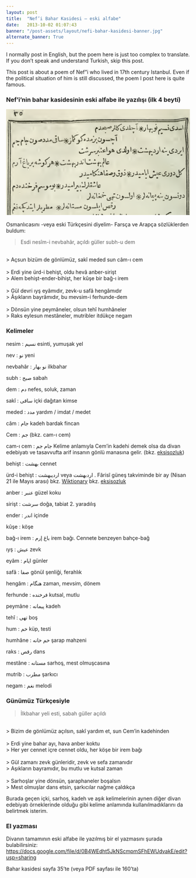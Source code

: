 ```yaml
---
layout: post
title:  "Nef’i Bahar Kasidesi – eski alfabe"
date:   2013-10-02 01:07:43
banner: "/post-assets/layout/nefi-bahar-kasidesi-banner.jpg"
alternate_banner: True
---
```


I normally post in English, but the poem here is just too complex to translate. If you don’t speak and understand Turkish, skip this post.
<!--more-->

This post is about a poem of Nef”i who lived in 17th century Istanbul. Even if the political situation of him is still discussed, the poem I post here is quite famous.


### Nef’i’nin bahar kasidesinin eski alfabe ile yazılışı (ilk 4 beyti)

![Screenshot](/post-assets/nefi-bahar-kasidesi-el-yazmasi.png)

Osmanlıcasını -veya eski Türkçesini diyelim- Farsça ve Arapça sözlüklerden buldum:

> Esdi nesîm-i nevbahâr, açıldı güller subh-u dem
<br>
> Açsun bizüm de gönlümüz, sakî meded sun câm-ı cem
<br><br>
> Erdi yine ürd-i behişt, oldu hevâ anber-sirişt
<br>
> Alem behişt-ender-bihişt, her kûşe bir bağ-ı irem
<br><br>
> Gül devri ıyş eyâmıdır, zevk-u safâ hengâmıdır
<br>
> Âşıkların bayrâmıdır, bu mevsim-i ferhunde-dem
<br><br>
> Dönsün yine peymâneler, olsun tehî humhâneler
<br>
> Raks eylesun mestâneler, mutribler itdükçe negam


### Kelimeler

nesim
: نسيم esinti, yumuşak yel

nev
: نو   yeni

nevbahâr
: نو بهار ilkbahar

subh
: صبح  sabah

dem
: دم nefes, soluk, zaman

sakî
: ساقى içki dağıtan kimse

meded
:  مدد yardım / imdat / medet

câm
: جام  kadeh bardak fincan

Cem
: جم  (bkz. cam-ı cem)

cam-ı cem
: جام جم  Kelime anlamıyla Cem’in kadehi demek olsa da divan edebiyatı ve tasavvufta arif insanın gönlü manasına gelir. (bkz. [eksisozluk](https://eksisozluk.com/entry/31353320))

behişt
: بهشت  cennet

ürd-i behişt
:  اردیبهشت veya اردبهشت . Fârisî güneş takviminde bir ay (Nisan 21 ile Mayıs arası)
     bkz. [Wiktionary](http://en.wiktionary.org/wiki/%D8%A7%D8%B1%D8%AF%DB%8C%D8%A8%D9%87%D8%B4%D8%AA)
     bkz. [eksisozluk](https://eksisozluk.com/urd-i-behist–3804214)

anber
: عنبر güzel koku

sirişt
: سرشت doğa, tabiat 2. yaradılış

ender
: اندر içinde

kûşe
: köşe

bağ-ı irem
: باغ إرم irem bağı. Cennete benzeyen bahçe-bağ

ıyş
: عيش zevk

eyâm
: ايام günler

safâ
: صفا gönül şenliği, ferahlık

hengâm
: هنگام zaman, mevsim, dönem

ferhunde
: فرخنده kutsal, mutlu

peymâne
: پيمانه kadeh

tehî
: تهی boş

hum
: خم küp, testi

humhâne
: خم خانه şarap mahzeni

raks
: رقص dans

mestâne
: مستانه sarhoş, mest olmuşcasına

mutrib
: مطرب şarkıcı

negam
: نغم melodi


### Günümüz Türkçesiyle

> İlkbahar yeli esti, sabah güller açıldı
<br>
> Bizim de gönlümüz açılsın, sakî yardım et, sun Cem’in kadehinden
<br><br>
> Erdi yine bahar ayı, hava anber koktu
<br>
> Her yer cennet içre cennet oldu, her köşe bir irem bağı
<br><br>
> Gül zamanı zevk günleridir, zevk ve sefa zamanıdır
<br>
> Aşıkların bayramıdır, bu mutlu ve kutsal zaman
<br><br>
> Sarhoşlar yine dönsün, şaraphaneler boşalsın
<br>
> Mest olmuşlar dans etsin, şarkıcılar nağme çaldıkça

Burada geçen içki, sarhoş, kadeh ve aşık kelimelerinin aynen diğer divan edebiyatı örneklerinde olduğu gibi kelime anlamında kullanılmadıklarını da belirtmek isterim.

### El yazması
Divanın tamamının eski alfabe ile yazılmış bir el yazmasını şurada bulabilirsiniz: <https://docs.google.com/file/d/0B4WEdht5JkNScmpmSFhEWUdvakE/edit?usp=sharing>

Bahar kasidesi sayfa 35’te (veya PDF sayfası ile 160’ta)